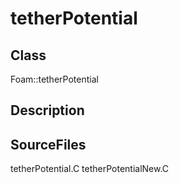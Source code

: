 # tetherPotential 
## Class
Foam::tetherPotential

## Description

## SourceFiles
tetherPotential.C
tetherPotentialNew.C

